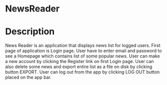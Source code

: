 # NewsReader
# Description
News Reader is an application that displays news list for logged users. First page of application is Login page. User have to enter email and password to see a Homepage which contains list of some popular news. User can make a new account by clicking the Register link on first Login page. User can also delete some news and export entire list as a file on disk by clicking button EXPORT. User can log out from the app by clicking LOG OUT button placed on the app bar.
